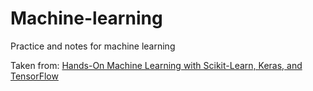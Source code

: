 # Machine-learning
Practice and notes for machine learning

Taken from: <a href="https://www.oreilly.com/library/view/hands-on-machine-learning/9781492032632/">Hands-On Machine Learning with Scikit-Learn, Keras, and TensorFlow </a>
